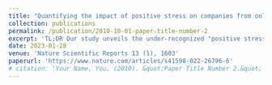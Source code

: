 ```yaml
---
title: "Quantifying the impact of positive stress on companies from online employee reviews"
collection: publications
permalink: /publication/2010-10-01-paper-title-number-2
excerpt: 'TL;DR Our study unveils the under-recognized "positive stress" phenomenon within employee reviews across S&P 500 companies. Notably, we highlight its positive association with long-term company stock growth.'
date: 2023-01-28
venue: 'Nature Scientific Reports 13 (1), 1603'
paperurl: 'https://www.nature.com/articles/s41598-022-26796-6'
# citation: 'Your Name, You. (2010). &quot;Paper Title Number 2.&quot; <i>Journal 1</i>. 1(2).'
---
```

<!-- This paper is about the number 2. The number 3 is left for future work.

[Download paper here](http://academicpages.github.io/files/paper2.pdf) -->

<!-- Recommended citation: Your Name, You. (2010). "Paper Title Number 2." <i>Journal 1</i>. 1(2). -->